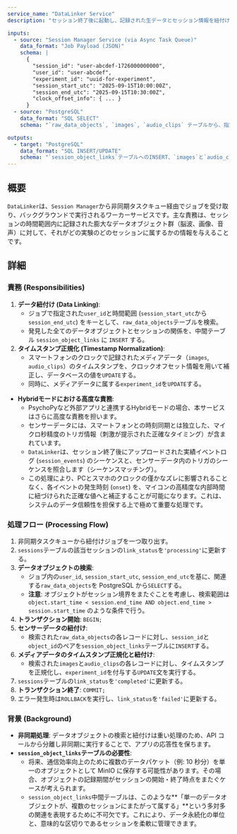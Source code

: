 ```yaml
---
service_name: "DataLinker Service"
description: "セッション終了後に起動し、記録された生データとセッション情報を紐付ける非同期バックエンドサービス。メディアデータのタイムスタンプ正規化も担う。"

inputs:
  - source: "Session Manager Service (via Async Task Queue)"
    data_format: "Job Payload (JSON)"
    schema: |
      {
        "session_id": "user-abcdef-1726000000000",
        "user_id": "user-abcdef",
        "experiment_id": "uuid-for-experiment",
        "session_start_utc": "2025-09-15T10:00:00Z",
        "session_end_utc": "2025-09-15T10:30:00Z",
        "clock_offset_info": { ... }
      }
  - source: "PostgreSQL"
    data_format: "SQL SELECT"
    schema: "`raw_data_objects`, `images`, `audio_clips` テーブルから、指定された`user_id`と時間範囲に合致するレコードを検索"

outputs:
  - target: "PostgreSQL"
    data_format: "SQL INSERT/UPDATE"
    schema: "`session_object_links`テーブルへのINSERT、`images`と`audio_clips`のタイムスタンプ正規化と`experiment_id`のUPDATE"
---
```


## 概要

`DataLinker`は、`Session Manager`から非同期タスクキュー経由でジョブを受け取り、バックグラウンドで実行されるワーカーサービスです。主な責務は、セッションの時間範囲内に記録された膨大なデータオブジェクト群（脳波、画像、音声）に対して、それがどの実験のどのセッションに属するかの情報を与えることです。

## 詳細

### 責務 (Responsibilities)

1.  **データ紐付け (Data Linking)**:
    - ジョブで指定された`user_id`と時間範囲 (`session_start_utc`から`session_end_utc`) をキーとして、`raw_data_objects`テーブルを検索。
    - 発見した全てのデータオブジェクトとセッションの関係を、中間テーブル `session_object_links` に `INSERT` する。
2.  **タイムスタンプ正規化 (Timestamp Normalization)**:
    - スマートフォンのクロックで記録されたメディアデータ（`images`, `audio_clips`）のタイムスタンプを、クロックオフセット情報を用いて補正し、データベースの値を`UPDATE`する。
    - 同時に、メディアデータに属する`experiment_id`を`UPDATE`する。
  
* **Hybridモードにおける高度な責務**:
    * PsychoPyなど外部アプリと連携するHybridモードの場合、本サービスはさらに高度な責務を担います。
    * センサーデータには、スマートフォンとの時刻同期とは独立した、マイクロ秒精度のトリガ情報（刺激が提示された正確なタイミング）が含まれています。
    * `DataLinker`は、セッション終了後にアップロードされた実績イベントログ (`session_events`) のシーケンスと、センサーデータ内のトリガのシーケンスを照合します（シーケンスマッチング）。
    * この処理により、PCとスマホのクロックの僅かなズレに影響されることなく、各イベントの発生時刻 (`onset`) を、マイコンの高精度な内部時間に紐づけられた正確な値へと補正することが可能になります。これは、システムのデータ信頼性を担保する上で極めて重要な処理です。


### 処理フロー (Processing Flow)

1.  非同期タスクキューから紐付けジョブを一つ取り出す。
2.  `sessions`テーブルの該当セッションの`link_status`を`'processing'`に更新する。
3.  **データオブジェクトの検索**:
    - ジョブ内の`user_id`, `session_start_utc`, `session_end_utc`を基に、関連する`raw_data_objects`を PostgreSQL から`SELECT`する。
    - **注意**: オブジェクトがセッション境界をまたぐことを考慮し、検索範囲は `object.start_time < session.end_time AND object.end_time > session.start_time` のような条件で行う。
4.  **トランザクション開始**: `BEGIN;`
5.  **センサーデータの紐付け**:
    - 検索された`raw_data_objects`の各レコードに対し、`session_id`と`object_id`のペアを`session_object_links`テーブルに`INSERT`する。
6.  **メディアデータのタイムスタンプ正規化と紐付け**:
    - 検索された`images`と`audio_clips`の各レコードに対し、タイムスタンプを正規化し、`experiment_id`を付与する`UPDATE`文を実行する。
7.  `sessions`テーブルの`link_status`を`'completed'`に更新する。
8.  **トランザクション終了**: `COMMIT;`
9.  エラー発生時は`ROLLBACK`を実行し、`link_status`を`'failed'`に更新する。

### 背景 (Background)

- **非同期処理**: データオブジェクトの検索と紐付けは重い処理のため、API コールから分離し非同期に実行することで、アプリの応答性を保ちます。
- **`session_object_links`テーブルの必要性**:
  - 将来、通信効率向上のために複数のデータパケット（例: 10 秒分）を単一のオブジェクトとして MinIO に保存する可能性があります。その場合、オブジェクトの記録期間がセッションの開始・終了時点をまたぐケースが考えられます。
  - `session_object_links`中間テーブルは、このような**「単一のデータオブジェクトが、複数のセッションにまたがって属する」**という多対多の関連を表現するために不可欠です。これにより、データ永続化の単位と、意味的な区切りであるセッションを柔軟に管理できます。
